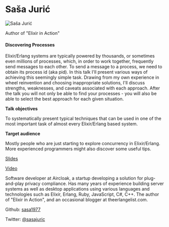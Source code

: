 # Saša Jurić

![Saša Jurić](http://s3.amazonaws.com/esl-conf-stg/media/files/000/000/017/thumbnail/Sasa_Juric.png?1458661438)

Author of "Elixir in Action"

#### Discovering Processes

Elixir/Erlang systems are typically powered by thousands, or sometimes even millions of processes, which, in order to work together, frequently send messages to each other. To send a message to a process, we need to obtain its process id (aka pid). In this talk I'll present various ways of achieving this seemingly simple task. Drawing from my own experience in wheel reinvention and choosing inappropriate solutions, I'll discuss strengths, weaknesses, and caveats associated with each approach. After the talk you will not only be able to find your processes - you will also be able to select the best approach for each given situation.

**Talk objectives**

To systematically present typical techniques that can be used in one of the most important task of almost every Elixir/Erlang based system.

**Target audience**

Mostly people who are just starting to explore concurrency in Elixir/Erlang. More experienced programmers might also discover some useful tips.

[Slides](http://s3.amazonaws.com/esl-conf-stg/media/files/000/000/070/original/Sasa_Juric_-_Discovering_Processes.pdf?1462791764)

[Video](https://youtu.be/y_b6RTes83c)

Software developer at Aircloak, a startup developing a solution for plug-and-play privacy compliance. Has many years of experience building server systems as well as desktop applications using various languages and technologies such as Elixir, Erlang, Ruby, JavaScript, C#, C++. The author of "Elixir in Action", and an occasional blogger at theerlangelist.com.

Github: [sasa1977](https://github.com/sasa1977)

Twitter: [@sasajuric](https://twitter.com/sasajuric)

